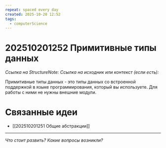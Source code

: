 ```yaml
---
repeat: spaced every day
created: 2025-10-20 12:52
tags:
  - computerScience
---
```

# 202510201252 Примитивные типы данных

*Ссылка на StructureNote:*
*Ссылка на исходник или контекст (если есть):*

Примитивные типы данных - это типы данных со встроенной поддержкой в языке программирования, который вы используете. Для работы с ними не нужны внешние модули.

# Связанные идеи

- [[202510201251 Общие абстракции]]

---

*Что стоит развить? Какие вопросы возникли?*
